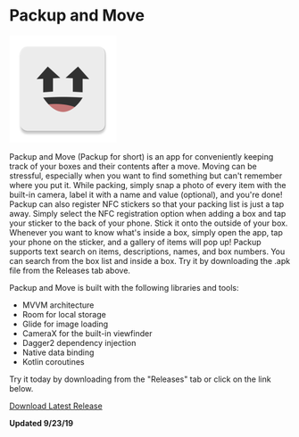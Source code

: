 # Packup and Move

![ic_launcher](https://github.com/ashwinravrao/Packup/blob/master/app/src/main/res/mipmap-xxxhdpi/ic_launcher.png)

Packup and Move (Packup for short) is an app for conveniently keeping track of your boxes and their contents after a move. Moving can be stressful, especially when you want to find something but can't remember where you put it. While packing, simply snap a photo of every item with the built-in camera, label it with a name and value (optional), and you're done! Packup can also register NFC stickers so that your packing list is just a tap away. Simply select the NFC registration option when adding a box and tap your sticker to the back of your phone. Stick it onto the outside of your box. Whenever you want to know what's inside a box, simply open the app, tap your phone on the sticker, and a gallery of items will pop up! Packup supports text search on items, descriptions, names, and box numbers. You can search from the box list and inside a box. Try it by downloading the .apk file from the Releases tab above.

Packup and Move is built with the following libraries and tools:

 - MVVM architecture
 - Room for local storage
 - Glide for image loading
 - CameraX for the built-in viewfinder
 - Dagger2 dependency injection
 - Native data binding
 - Kotlin coroutines
 
 Try it today by downloading from the "Releases" tab or click on the link below.
 
 [Download Latest Release](https://github.com/ashwinravrao/packup/releases)

**Updated 9/23/19**
